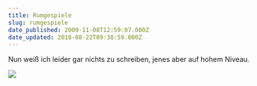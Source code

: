 ```yaml
---
title: Rumgespiele
slug: rumgespiele
date_published: 2009-11-08T12:59:07.000Z
date_updated: 2018-08-22T09:38:59.000Z
---
```


Nun weiß ich leider gar nichts zu schreiben, jenes aber auf hohem Niveau.

[![](//www.thafaker.de/wp-content/uploads/2009/11/p_2048_1536_A9CFCA3A-F8B2-4BC3-9B8D-9A40698BE53A.jpeg)](http://www.thafaker.de/wp-content/uploads/2009/11/p_2048_1536_A9CFCA3A-F8B2-4BC3-9B8D-9A40698BE53A.jpeg)

